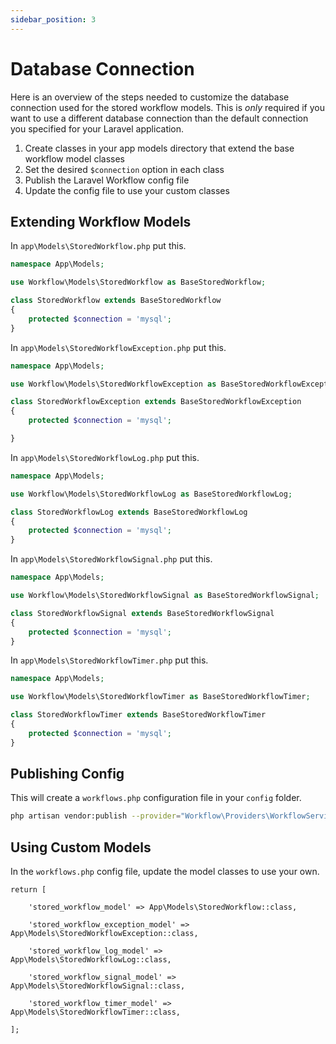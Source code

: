 ```yaml
---
sidebar_position: 3
---
```


# Database Connection

Here is an overview of the steps needed to customize the database connection used for the stored workflow models. This is *only* required if you want to use a different database connection than the default connection you specified for your Laravel application.

1. Create classes in your app models directory that extend the base workflow model classes
2. Set the desired `$connection` option in each class
3. Publish the Laravel Workflow config file
4. Update the config file to use your custom classes

## Extending Workflow Models

In `app\Models\StoredWorkflow.php` put this.

```php
namespace App\Models;

use Workflow\Models\StoredWorkflow as BaseStoredWorkflow;

class StoredWorkflow extends BaseStoredWorkflow
{
    protected $connection = 'mysql';
}
```

In `app\Models\StoredWorkflowException.php` put this.


```php
namespace App\Models;

use Workflow\Models\StoredWorkflowException as BaseStoredWorkflowException;

class StoredWorkflowException extends BaseStoredWorkflowException
{
    protected $connection = 'mysql';

}
```

In `app\Models\StoredWorkflowLog.php` put this.


```php
namespace App\Models;

use Workflow\Models\StoredWorkflowLog as BaseStoredWorkflowLog;

class StoredWorkflowLog extends BaseStoredWorkflowLog
{
    protected $connection = 'mysql';
}
```

In `app\Models\StoredWorkflowSignal.php` put this.

```php
namespace App\Models;

use Workflow\Models\StoredWorkflowSignal as BaseStoredWorkflowSignal;

class StoredWorkflowSignal extends BaseStoredWorkflowSignal
{
    protected $connection = 'mysql';
}
```

In `app\Models\StoredWorkflowTimer.php` put this.

```php
namespace App\Models;

use Workflow\Models\StoredWorkflowTimer as BaseStoredWorkflowTimer;

class StoredWorkflowTimer extends BaseStoredWorkflowTimer
{
    protected $connection = 'mysql';
}
```

## Publishing Config

This will create a `workflows.php` configuration file in your `config` folder.

```bash
php artisan vendor:publish --provider="Workflow\Providers\WorkflowServiceProvider" --tag="config"
```

## Using Custom Models

In the `workflows.php` config file, update the model classes to use your own.

```
return [

    'stored_workflow_model' => App\Models\StoredWorkflow::class,

    'stored_workflow_exception_model' => App\Models\StoredWorkflowException::class,

    'stored_workflow_log_model' => App\Models\StoredWorkflowLog::class,

    'stored_workflow_signal_model' => App\Models\StoredWorkflowSignal::class,

    'stored_workflow_timer_model' => App\Models\StoredWorkflowTimer::class,

];
```
